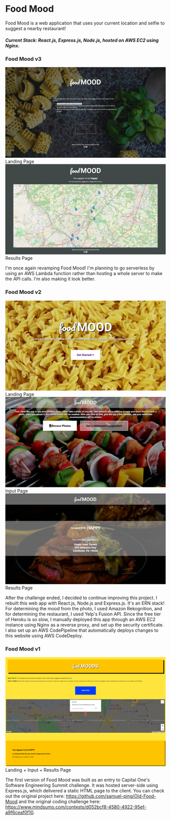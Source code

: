 # Food Mood

Food Mood is a web application that uses your current location and selfie to suggest a nearby restaurant!

##### Current Stack: React.js, Express.js, Node.js, hosted on AWS EC2 using Nginx.

### Food Mood v3

![version 3, view1](./screenshots/food-mood-v3-screenshot1.png)
Landing Page
![version 3, view2](./screenshots/food-mood-v3-screenshot2.png)
Results Page

I'm once again revamping Food Mood! I'm planning to go serverless by using an AWS Lambda function rather than hosting a whole server to make the API calls. I'm also making it look better.

### Food Mood v2

![version 2, view1](./screenshots/food-mood-v2-screenshot1.png)
Landing Page
![version 2, view2](./screenshots/food-mood-v2-screenshot2.png)
Input Page
![version 2, view3](./screenshots/food-mood-v2-screenshot3.png)
Results Page

After the challenge ended, I decided to continue improving this project. I rebuilt this web app with React.js, Node.js and Express.js. It's an ERN stack! For determining the mood from the photo, I used Amazon Rekognition, and for determining the restaurant, I used Yelp's Fusion API. Since the free tier of Heroku is so slow, I manually deployed this app through an AWS EC2 instance using Nginx as a reverse proxy, and set up the security certificate. I also set up an AWS CodePipeline that automatically deploys changes to this website using AWS CodeDeploy.

### Food Mood v1

![version 1, view1](./screenshots/food-mood-v1-screenshot1.png)
Landing + Input + Results Page

The first version of Food Mood was built as an entry to Capital One's Software Engineering Summit challenge. It was hosted server-side using Express.js, which delivered a static HTML page to the client. You can check out the original project here: https://github.com/samuel-ping/Old-Food-Mood and the original coding challenge here: https://www.mindsumo.com/contests/d052bcf8-4580-4922-95ef-a9f6ceaf0f10.
